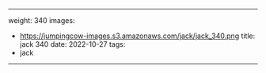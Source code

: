 
---
weight: 340
images:
- https://jumpingcow-images.s3.amazonaws.com/jack/jack_340.png
title: jack 340
date: 2022-10-27
tags:
- jack
---
